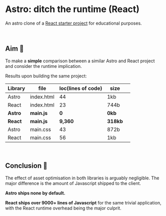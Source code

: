 # Astro: ditch the runtime (React)

An astro clone of a [React starter project](https://create-react-app.dev) for educational purposes.

<br />

## Aim 🎯

To make a **simple** comparison between a similar Astro and React project and consider the runtime implication.

Results upon building the same project:

| Library   | file        | loc(lines of code) | size      |     |
| --------- | ----------- | ------------------ | --------- | --- |
| Astro     | index.html  | 44                 | 1kb       |     |
| React     | index.html  | 23                 | 744b      |     |
| **Astro** | **main.js** | **0**              | **0kb**   |     |
| **React** | **main.js** | **9,360**          | **318kb** |     |
| Astro     | main.css    | 43                 | 872b      |     |
| React     | main.css    | 56                 | 1kb       |     |

<br />

## Conclusion 🥂

The effect of asset optimisation in both libraries is arguably negligible. The major difference is the amount of Javascript shipped to the client.

**Astro ships none by default.**

**React ships over 9000+ lines of Javascript** for the same trivial application, with the React runtime overhead being the major culprit.
